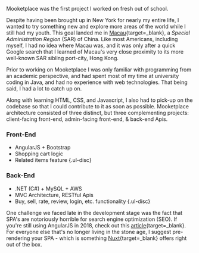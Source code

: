 Mooketplace was the first project I worked on fresh out of school.

Despite having been brought up in New York for nearly my entire life, I wanted to try something new and explore
more areas of the world while I still had my youth. This goal landed me in [Macau](https://goo.gl/maps/R1v72bkEvYJ2){target=_blank}, a <i>Special Administration Region</i> (SAR) of China. Like most Americans, including myself, I had no idea where Macau was, and it was only after a quick Google search that I learned of Macau's very close proximity to its more well-known SAR sibling port-city, Hong Kong.

Prior to working on Mooketplace I was only familiar with programming from an academic perspective, and had spent
most of my time at university coding in Java, and had no experience with web technologies. That being said, I had a lot to catch up on.

Along with learning HTML, CSS, and Javascript, I also had to pick-up on the codebase so that I could contribute to it 
as soon as possible. Mooketplace architecture consisted of three distinct, but three complementing projects: client-facing front-end, admin-facing front-end, & back-end Apis.

### Front-End

- AngularJS + Bootstrap
- Shopping cart logic
- Related items feature
{.ul-disc}

### Back-End
- .NET (C#) + MySQL + AWS
- MVC Architecture, RESTful Apis
- Buy, sell, rate, review, login, etc. functionality 
{.ul-disc}

One challenge we faced late in the development stage was the fact that SPA's are notoriously horrible for search engine optimization (SEO). If you're still using AngularJS in 2018, check out this [article](https://moz.com/blog/optimizing-angularjs-single-page-applications-googlebot-crawlers){target=_blank}. For everyone else that's no longer living in the stone age, I suggest pre-rendering your SPA - which is something [Nuxt](https://nuxtjs.org/api/configuration-generate/){target=_blank} offers right out of the box.


    

